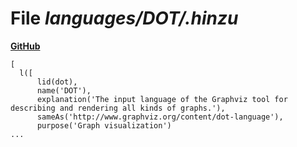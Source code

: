 # File _languages/DOT/.hinzu_
**[GitHub](https://github.com/softlang/yas/blob/master/languages/DOT/.hinzu)**
```
[
  l([
      lid(dot),
      name('DOT'),
      explanation('The input language of the Graphviz tool for describing and rendering all kinds of graphs.'),
      sameAs('http://www.graphviz.org/content/dot-language'),
      purpose('Graph visualization')
...
```
